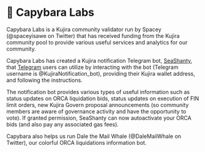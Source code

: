 # 🐚 Capybara Labs

Capybara Labs is a Kujira community validator run by Spacey (@spaceyisawe on Twitter) that has received funding from the Kujira community pool to provide various useful services and analytics for our community.

Capybara Labs has created a Kujira notification Telegram bot, [SeaShanty](https://t.co/bFRrBcqoOs), that [Telegram](../community/kujira-socials/telegram.md) users can utilize by interacting with the bot (Telegram username is @KujiraNotification\_bot), providing their Kujira wallet address, and following the instructions.

The notification bot provides various types of useful information such as status updates on ORCA liquidation bids, status updates on execution of FIN limit orders, new Kujira Govern proposal announcements (so community members are aware of governance activity and have the opportunity to vote). If granted permission, SeaShanty can now autoactivate your ORCA bids (and also pay any associated gas fees).&#x20;

Capybara also helps us run Dale the Mail Whale (@DaleMailWhale on Twitter), our colorful ORCA liquidations information bot.  &#x20;
